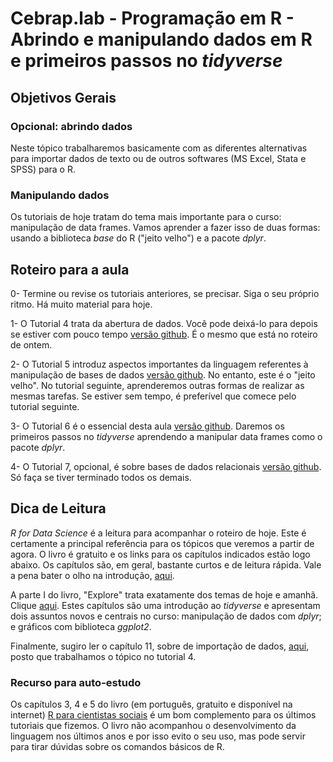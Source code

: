 #  Cebrap.lab - Programação em R - Abrindo e manipulando dados em R e primeiros passos no _tidyverse_

## Objetivos Gerais

### Opcional: abrindo dados

Neste tópico trabalharemos basicamente com as diferentes alternativas para importar dados de texto ou de outros softwares (MS Excel, Stata e SPSS) para o R. 

### Manipulando dados

Os tutoriais de hoje tratam do tema mais importante para o curso: manipulação de data frames. Vamos aprender a fazer isso de duas formas: usando a biblioteca _base_ do R ("jeito velho") e a pacote _dplyr_.

## Roteiro para a aula

0- Termine ou revise os tutoriais anteriores, se precisar. Siga o seu próprio ritmo. Há muito material para hoje.

1- O Tutorial 4 trata da abertura de dados. Você pode deixá-lo para depois se estiver com pouco tempo [versão github](https://github.com/leobarone/cebrap_lab_programacao_r/blob/master/tutorials_2019/tutorial04.md). É o mesmo que está no roteiro de ontem.

2- O Tutorial 5 introduz aspectos importantes da linguagem referentes à manipulação de bases de dados [versão github](https://github.com/leobarone/cebrap_lab_programacao_r/blob/master/tutorials_2019/tutorial05.md). No entanto, este é o "jeito velho". No tutorial seguinte, aprenderemos outras formas de realizar as mesmas tarefas. Se estiver sem tempo, é preferível que comece pelo tutorial seguinte.

3- O Tutorial 6 é o essencial desta aula [versão github](https://github.com/leobarone/cebrap_lab_programacao_r/blob/master/tutorials_2019/tutorial06.md). Daremos os primeiros passos no _tidyverse_ aprendendo a manipular data frames como o pacote _dplyr_. 

4- O Tutorial 7, opcional, é sobre bases de dados relacionais [versão github](https://github.com/leobarone/cebrap_lab_programacao_r/blob/master/tutorials_2019/tutorial07.md). Só faça se tiver terminado todos os demais.

## Dica de Leitura

_R for Data Science_ é a leitura para acompanhar o roteiro de hoje. Este é certamente a principal referência para os tópicos que veremos a partir de agora. O livro é gratuito e os links para os capítulos indicados estão logo abaixo. Os capítulos são, em geral, bastante curtos e de leitura rápida. Vale a pena bater o olho na introdução, [aqui](http://r4ds.had.co.nz/introduction.html).

A parte I do livro, "Explore" trata exatamente dos temas de hoje e amanhã. Clique [aqui](http://r4ds.had.co.nz/explore-intro.html). Estes capítulos são uma introdução ao _tidyverse_ e apresentam dois assuntos novos e centrais no curso: manipulação de dados com _dplyr_; e gráficos com biblioteca _ggplot2_. 

Finalmente, sugiro ler o capítulo 11, sobre de importação de dados, [aqui](http://r4ds.had.co.nz/data-import.html), posto que trabalhamos o tópico no tutorial 4.

### Recurso para auto-estudo

Os capítulos 3, 4 e 5 do livro (em português, gratuito e disponível na internet) [R para cientistas sociais](http://www.uesc.br/editora/livrosdigitais_20140513/r_cientistas.pdf) é um bom complemento para os últimos tutoriais que fizemos. O livro não acompanhou o desenvolvimento da linguagem nos últimos anos e por isso evito o seu uso, mas pode servir para tirar dúvidas sobre os comandos básicos de R.